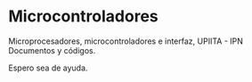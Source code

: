 # Microcontroladores

Microprocesadores, microcontroladores e interfaz, UPIITA - IPN
Documentos y códigos.

Espero sea de ayuda.
